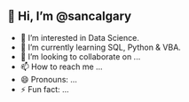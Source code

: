 ## 👋 Hi, I’m @sancalgary
- 👀 I’m interested in Data Science.
- 🌱 I’m currently learning SQL, Python & VBA.
- 💞️ I’m looking to collaborate on ...
- 📫 How to reach me ...
- 😄 Pronouns: ...
- ⚡ Fun fact: ...

<!---
sancalgary/sancalgary is a ✨ special ✨ repository because its `README.md` (this file) appears on your GitHub profile.
You can click the Preview link to take a look at your changes.
--->
